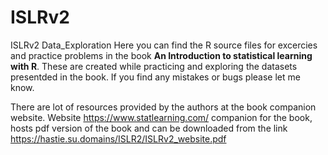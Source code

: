 # ISLRv2
ISLRv2 Data_Exploration 
Here you can find the R source files for excercies and practice problems in the book **An Introduction to statistical learning with R**.
These are created while practicing and exploring the datasets presentded in the book.
If you find any mistakes or bugs please let me know. 

There are lot of resources provided by the authors at the book companion website.
Website https://www.statlearning.com/ companion for the book, hosts pdf version of the book and can be downloaded from the link https://hastie.su.domains/ISLR2/ISLRv2_website.pdf
